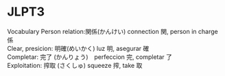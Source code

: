 # JLPT3
Vocabulary
Person relation:関係(かんけい) connection 関, person in charge 係  　  
Clear, presicion: 明確(めいかく) luz 明, asegurar 確  
Completar: 完了 (かんりょう)　perfeccion 完, completar 了  
Exploitation: 搾取 (さくしゅ) squeeze 搾, take 取  

